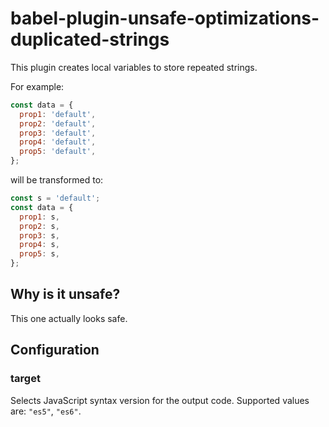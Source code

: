 # babel-plugin-unsafe-optimizations-duplicated-strings

This plugin creates local variables to store repeated strings.

For example:

```js
const data = {
  prop1: 'default',
  prop2: 'default',
  prop3: 'default',
  prop4: 'default',
  prop5: 'default',
};
```

will be transformed to:

```js
const s = 'default';
const data = {
  prop1: s,
  prop2: s,
  prop3: s,
  prop4: s,
  prop5: s,
};
```

## Why is it unsafe?

This one actually looks safe.

## Configuration

### target

Selects JavaScript syntax version for the output code. Supported values are: `"es5"`, `"es6"`.
